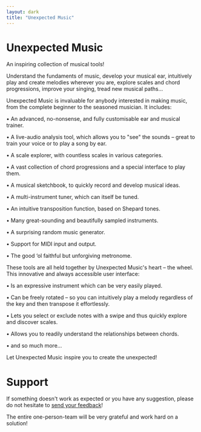 ```yaml
---
layout: dark
title: "Unexpected Music"
---
```


# Unexpected Music

An inspiring collection of musical tools!

Understand the fundaments of music, develop your musical ear, intuitively play and create melodies wherever you are, explore scales and chord progressions, improve your singing, tread new musical paths...

Unexpected Music is invaluable for anybody interested in making music, from the complete beginner to the seasoned musician. It includes:


• An advanced, no-nonsense, and fully customisable ear and musical trainer.

• A live-audio analysis tool, which allows you to "see" the sounds – great to train your voice or to play a song by ear.

• A scale explorer, with countless scales in various categories.

• A vast collection of chord progressions and a special interface to play them.

• A musical sketchbook, to quickly record and develop musical ideas.

• A multi-instrument tuner, which can itself be tuned.

• An intuitive transposition function, based on Shepard tones.

• Many great-sounding and beautifully sampled instruments.

• A surprising random music generator.

• Support for MIDI input and output.

• The good ‘ol faithful but unforgiving metronome.


These tools are all held together by Unexpected Music's heart – the wheel. This innovative and always accessible user interface:


• Is an expressive instrument which can be very easily played.

• Can be freely rotated – so you can intuitively play a melody regardless of the key and then transpose it effortlessly.

• Lets you select or exclude notes with a swipe and thus quickly explore and discover scales.

• Allows you to readily understand the relationships between chords.

• and so much more...


Let Unexpected Music inspire you to create the unexpected!


# Support

If something doesn't work as expected or you have any suggestion, please do not hesitate to [<u>send your feedback</u>](mailto:support@unexpectedinventions.com)!

The entire one-person-team will be very grateful and work hard on a solution!

